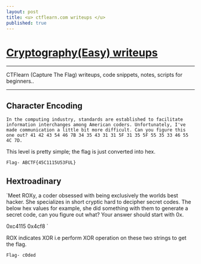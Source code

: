 ```yaml
---
layout: post
title: <u> ctflearn.com writeups </u>
published: true
---
```


#  <u>Cryptography(Easy) writeups</u>
---
CTFlearn (Capture The Flag) writeups, code snippets, notes, scripts for beginners..

---

## Character Encoding
`In the computing industry, standards are established to facilitate information interchanges among American coders. Unfortunately, I've made communication a little bit more difficult. Can you figure this one out? 41 42 43 54 46 7B 34 35 43 31 31 5F 31 35 5F 55 35 33 46 55 4C 7D.`

This level is pretty simple; the flag is just converted into hex.

``` Flag- ABCTF{45C1115U53FUL} ```

## Hextroadinary
`Meet ROXy, a coder obsessed with being exclusively the worlds best hacker. She specializes in short cryptic hard to decipher secret codes. The below hex values for example, she did something with them to generate a secret code, can you figure out what? Your answer should start with 0x.

0xc4115 0x4cf8 `

ROX indicates XOR i.e perform XOR operation on these two strings to get the flag.

```Flag- c0ded ```

